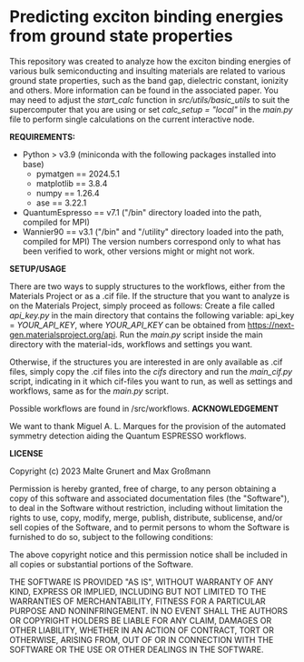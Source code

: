 # Predicting exciton binding energies from ground state properties

This repository was created to analyze how the exciton binding energies of various bulk
semiconducting and insulting materials are related to various ground state properties,
such as the band gap, dielectric constant, ionizity and others. More information can
be found in the associated paper. You may need to adjust the *start_calc* function in 
*src/utils/basic_utils* to suit the supercomputer that you are using or set *calc_setup = "local"* 
in the *main.py* file to perform single calculations on the current interactive node.

**REQUIREMENTS:**

- Python > v3.9 (miniconda with the following packages installed into base)
    - pymatgen == 2024.5.1
    - matplotlib == 3.8.4
    - numpy == 1.26.4
    - ase == 3.22.1
- QuantumEspresso == v7.1 ("/bin" directory loaded into the path, compiled for MPI)
- Wannier90 == v3.1 ("/bin" and "/utility" directory loaded into the path, compiled for MPI)
The version numbers correspond only to what has been verified to work, other versions might or might not work.

**SETUP/USAGE**

There are two ways to supply structures to the workflows, either from the Materials Project or as a .cif file.
If the structure that you want to analyze is on the Materials Project, simply proceed as follows:
Create a file called *api_key.py* in the main directory that contains the following variable: api_key = *YOUR_API_KEY*, 
where *YOUR_API_KEY* can be obtained from https://next-gen.materialsproject.org/api.
Run the *main.py* script inside the main directory with the material-ids, workflows and settings you want.

Otherwise, if the structures you are interested in are only available as .cif files, simply copy the .cif files into the *cifs* directory
and run the *main_cif.py* script, indicating in it which cif-files you want to run, as well as settings and workflows, 
same as for the *main.py* script.

Possible workflows are found in /src/workflows.
**ACKNOWLEDGEMENT**

We want to thank Miguel A. L. Marques for the provision of the automated symmetry detection aiding the Quantum ESPRESSO workflows.

**LICENSE**

Copyright (c) 2023 Malte Grunert and Max Großmann 

Permission is hereby granted, free of charge, to any person obtaining a copy
of this software and associated documentation files (the "Software"), to deal
in the Software without restriction, including without limitation the rights
to use, copy, modify, merge, publish, distribute, sublicense, and/or sell
copies of the Software, and to permit persons to whom the Software is
furnished to do so, subject to the following conditions:

The above copyright notice and this permission notice shall be included in all
copies or substantial portions of the Software.

THE SOFTWARE IS PROVIDED "AS IS", WITHOUT WARRANTY OF ANY KIND, EXPRESS OR
IMPLIED, INCLUDING BUT NOT LIMITED TO THE WARRANTIES OF MERCHANTABILITY,
FITNESS FOR A PARTICULAR PURPOSE AND NONINFRINGEMENT. IN NO EVENT SHALL THE
AUTHORS OR COPYRIGHT HOLDERS BE LIABLE FOR ANY CLAIM, DAMAGES OR OTHER
LIABILITY, WHETHER IN AN ACTION OF CONTRACT, TORT OR OTHERWISE, ARISING FROM,
OUT OF OR IN CONNECTION WITH THE SOFTWARE OR THE USE OR OTHER DEALINGS IN THE
SOFTWARE.
